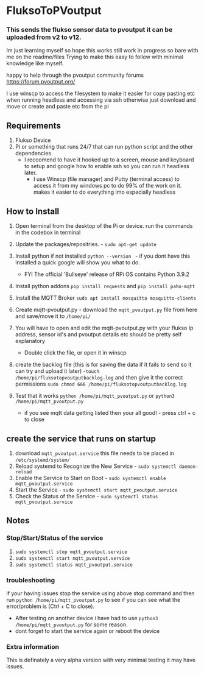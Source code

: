 # FluksoToPVoutput
### This sends the flukso sensor data to pvoutput it can be uploaded from v2 to v12.

Im just learning myself so hope this works still work in progress so bare with me on the readme/files Trying to make this easy to follow with minimal knowledge like myself.

happy to help through the pvoutput community forums https://forum.pvoutput.org/

I use winscp to access the filesystem to make it easier for copy pasting etc when running headless and accessing via ssh otherwise just download and move or create and paste etc from the pi

## Requirements
1. Flukso Device
2. Pi or something that runs 24/7 that can run python script and the other dependencies
   - I reccomend to have it hooked up to a screen, mouse and keyboard to setup and google how to enable ssh so you can run it headless later.
     - I use Winscp (file manager) and Putty (terminal access) to access it from my windows pc to do 99% of the work on it. makes it easier to do everything imo especially headless

## How to Install
1. Open terminal from the desktop of the Pi or device. run the commands in the codebox in terminal 
2. Update the packages/repositries. - `sudo apt-get update`
3. Install python if not installed `python --version ` - if you dont have this installed a quick google will show you what to do.
   - FYI The official 'Bullseye' release of RPi OS contains Python 3.9.2
4. Install python addons `pip install requests` and `pip install paho-mqtt`
5. Install the MQTT Broker `sudo apt install mosquitto mosquitto-clients`

6. Create mqtt-pvoutput.py - download the `mqtt_pvoutput.py` file from here and save/move it to `/home/pi/`

7. You will have to open and edit the mqtt-pvoutput.py with your flukso Ip address, sensor id's and pvoutput details etc should be pretty self explanatory
   - Double click the file, or open it in winscp 
8. create the backlog file (this is for saving the data if it fails to send so it can try and upload it later)
   -`touch /home/pi/fluksotopvoutputbacklog.log` and then give it the correct permissions `sudo chmod 666 /home/pi/fluksotopvoutputbacklog.log`
9. Test that it works `python /home/pi/mqtt_pvoutput.py` or `python3 /home/pi/mqtt_pvoutput.py`
   - if you see mqtt data getting listed then your all good! - press ctrl + c to close


## create the service that runs on startup
1. download `mqtt_pvoutput.service` this file needs to be placed in `/etc/systemd/system/`
2. Reload systemd to Recognize the New Service - `sudo systemctl daemon-reload  `
3. Enable the Service to Start on Boot - `sudo systemctl enable mqtt_pvoutput.service`
4. Start the Service - `sudo systemctl start mqtt_pvoutput.service`
5. Check the Status of the Service - `sudo systemctl status mqtt_pvoutput.service`

## Notes
### Stop/Start/Status of the service
1. `sudo systemctl stop mqtt_pvoutput.service`
2. `sudo systemctl start mqtt_pvoutput.service`
3. `sudo systemctl status mqtt_pvoutput.service`

### troubleshooting 
if your having issues stop the service using above stop command  and then run `python /home/pi/mqtt_pvoutput.py`  to see if you can see what the error/problem is (Ctrl + C to close). 
  - After testing on another device i have had to use `python3 /home/pi/mqtt_pvoutput.py` for some reason. 
  - dont forget to start the service again or reboot the device 

### Extra information
This is definately a very alpha version with very minimal testing it may have issues. 

